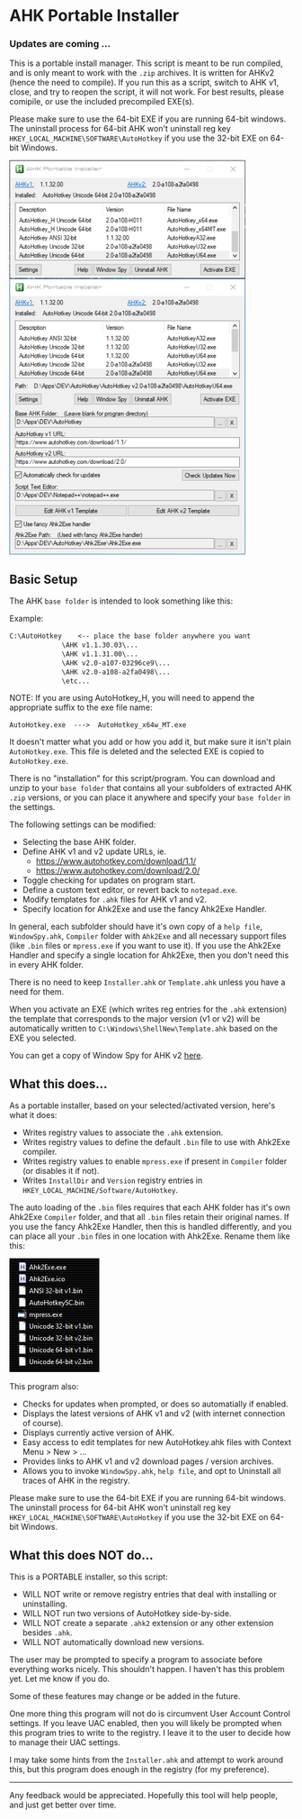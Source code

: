 # AHK Portable Installer

### Updates are coming ...

This is a portable install manager.  This script is meant to be run compiled, and is only meant to work with the `.zip` archives.  It is written for AHKv2 (hence the need to compile).  If you run this as a script, switch to AHK v1, close, and try to reopen the script, it will not work.  For best results, please comipile, or use the included precompiled EXE(s).

Please make sure to use the 64-bit EXE if you are running 64-bit windows.  The uninstall process for 64-bit AHK won't uninstall reg key `HKEY_LOCAL_MACHINE\SOFTWARE\AutoHotkey` if you use the 32-bit EXE on 64-bit Windows.

<img src="/images/ahk-pi2.png" width="420" align="top"/><img src="/images/ahk-pi6.png" width="420"/>

## Basic Setup

The AHK `base folder` is intended to look something like this:

Example:
```
C:\AutoHotkey    <-- place the base folder anywhere you want
             \AHK v1.1.30.03\...
             \AHK v1.1.31.00\...
             \AHK v2.0-a107-03296ce9\...
             \AHK v2.0-a108-a2fa0498\...
             \etc...
```

NOTE: If you are using AutoHotkey_H, you will need to append the appropriate suffix to the exe file name:

```
AutoHotkey.exe  --->  AutoHotkey_x64w_MT.exe
```

It doesn't matter what you add or how you add it, but make sure it isn't plain `AutoHotkey.exe`.  This file is deleted and the selected EXE is copied to `AutoHotkey.exe`.

There is no "installation" for this script/program.  You can download and unzip to your `base folder` that contains all your subfolders of extracted AHK `.zip` versions, or you can place it anywhere and specify your `base folder` in the settings.

The following settings can be modified:
* Selecting the base AHK folder.
* Define AHK v1 and v2 update URLs, ie.
  * https://www.autohotkey.com/download/1.1/
  * https://www.autohotkey.com/download/2.0/
* Toggle checking for updates on program start.
* Define a custom text editor, or revert back to `notepad.exe`.
* Modify templates for `.ahk` files for AHK v1 and v2.
* Specify location for Ahk2Exe and use the fancy Ahk2Exe Handler.

In general, each subfolder should have it's own copy of a `help file`, `WindowSpy.ahk`, `Compiler` folder with `Ahk2Exe` and all necessary support files (like `.bin` files or `mpress.exe` if you want to use it).  If you use the Ahk2Exe Handler and specify a single location for Ahk2Exe, then you don't need this in every AHK folder.

There is no need to keep `Installer.ahk` or `Template.ahk` unless you have a need for them.

When you activate an EXE (which writes reg entries for the `.ahk` extension) the template that corresponds to the major version (v1 or v2) will be automatically written to `C:\Windows\ShellNew\Template.ahk` based on the EXE you selected.

You can get a copy of Window Spy for AHK v2 [here](https://www.autohotkey.com/boards/viewtopic.php?f=83&t=72333&sid=3b87fff7974d5900bc41619869692564).

## What this does...

As a portable installer, based on your selected/activated version, here's what it does:

* Writes registry values to associate the `.ahk` extension.
* Writes registry values to define the default `.bin` file to use with Ahk2Exe compiler.
* Writes registry values to enable `mpress.exe` if present in `Compiler` folder (or disables it if not).
* Writes `InstallDir` and `Version` registry entries in `HKEY_LOCAL_MACHINE/Software/AutoHotkey`.

The auto loading of the `.bin` files requires that each AHK folder has it's own Ahk2Exe `Compiler` folder, and that all `.bin` files retain their original names.  If you use the fancy Ahk2Exe Handler, then this is handled differently, and you can place all your `.bin` files in one location with Ahk2Exe.  Rename them like this:

![](/images/ahk-pi5.png)

This program also:

* Checks for updates when prompted, or does so automatially if enabled.
* Displays the latest versions of AHK v1 and v2 (with internet connection of course).
* Displays currently active version of AHK.
* Easy access to edit templates for new AutoHotkey.ahk files with Context Menu > New > ...
* Provides links to AHK v1 and v2 download pages / version archives.
* Allows you to invoke `WindowSpy.ahk`, `help file`, and opt to Uninstall all traces of AHK in the registry.

Please make sure to use the 64-bit EXE if you are running 64-bit windows.  The uninstall process for 64-bit AHK won't uninstall reg key `HKEY_LOCAL_MACHINE\SOFTWARE\AutoHotkey` if you use the 32-bit EXE on 64-bit Windows.

## What this does NOT do...

This is a PORTABLE installer, so this script:

* WILL NOT write or remove registry entries that deal with installing or uninstalling.
* WILL NOT run two versions of AutoHotkey side-by-side.
* WILL NOT create a separate `.ahk2` extension or any other extension besides `.ahk`.
* WILL NOT automatically download new versions.

The user may be prompted to specify a program to associate before everything works nicely.  This shouldn't happen.  I haven't has this problem yet.  Let me know if you do.

Some of these features may change or be added in the future.

One more thing this program will not do is circumvent User Account Control settings.  If you leave UAC enabled, then you will likely be prompted when this program tries to write to the registry.  I leave it to the user to decide how to manage their UAC settings.

I may take some hints from the `Installer.ahk` and attempt to work around this, but this program does enough in the registry (for my preference).

---

Any feedback would be appreciated.  Hopefully this tool will help people, and just get better over time.
